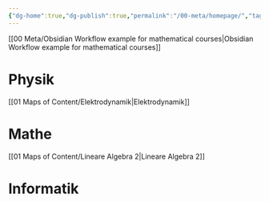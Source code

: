 ```yaml
---
{"dg-home":true,"dg-publish":true,"permalink":"/00-meta/homepage/","tags":"gardenEntry","dgHomeLink":true,"dgPassFrontmatter":true}
---
```



[[00 Meta/Obsidian Workflow example for mathematical courses|Obsidian Workflow example for mathematical courses]]

# Physik
[[01 Maps of Content/Elektrodynamik|Elektrodynamik]]
# Mathe
[[01 Maps of Content/Lineare Algebra 2|Lineare Algebra 2]]
# Informatik
